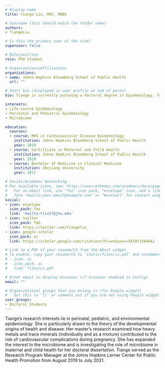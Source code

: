 ```yaml
---
# Display name
title: Tiange Liu, MHS, MBBS

# Username (this should match the folder name)
authors:
- TiangeLiu

# Is this the primary user of the site?
superuser: false

# Role/position
role: PhD Student

# Organizations/Affiliations
organizations:
- name: Johns Hopkins Bloomberg School of Public Health
  url: ""

# Short bio (displayed in user profile at end of posts)
bio: Tiange is currently pursuing a doctoral degree in Epidemiology, focusing on the role of the microbiome in the developmental origins of health and disease. 

interests:
- Life-course Epidemiology
- Perinatal and Pediatric Epidemiology
- Microbiome

education:
  courses:
  - course: MHS in Cardiovascular Disease Epidemiology
    institution: Johns Hopkins Bloomberg School of Public Health
    year: 2019
  - course: Certificate in Maternal and Child Health
    institution: Johns Hopkins Bloomberg School of Public Health
    year: 2019
  - course: Bachelor of Medicine in Clinical Medicine
    institution: Zhejiang University
    year: 2017

# Social/Academic Networking
# For available icons, see: https://sourcethemes.com/academic/docs/page-builder/#icons
#   For an email link, use "fas" icon pack, "envelope" icon, and a link in the
#   form "mailto:your-email@example.com" or "#contact" for contact widget.
social:
- icon: envelope
  icon_pack: fas
  link: 'mailto:tliu57@jhu.edu'
- icon: twitter
  icon_pack: fab
  link: https://twitter.com/tiangeliu_ 
- icon: google-scholar
  icon_pack: ai
  link: https://scholar.google.com/citations?hl=en&user=XXZ9f1YAAAAJ 

# Link to a PDF of your resume/CV from the About widget.
# To enable, copy your resume/CV to `static/files/cv.pdf` and uncomment the lines below.
# - icon: cv
#   icon_pack: ai
#   link: files/cv.pdf

# Enter email to display Gravatar (if Gravatar enabled in Config)
email: ""

# Organizational groups that you belong to (for People widget)
#   Set this to `[]` or comment out if you are not using People widget.
user_groups:
- Doctoral Students
---
```


Tiange’s research interests lie in perinatal, pediatric, and environmental epidemiology.  She is particularly drawn to the theory of the developmental origins of health and disease.  Her master’s research examined how heavy metals and trace minerals (individually and as a mixture) contributed to the risk of cardiovascular complications during pregnancy.  She has expanded the interest to the microbiome and is investigating the role of microbiome in maternal and child health for her doctoral dissertation.  Tiange served as the Research Program Manager at the Johns Hopkins Lerner Center for Public Health Promotion from August 2019 to July 2021.  
